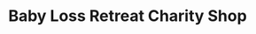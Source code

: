 ---
title: "Baby Loss Retreat Charity Shop"
url: /airdrie/baby-loss-retreat-charity-shop/
shop: charity
---